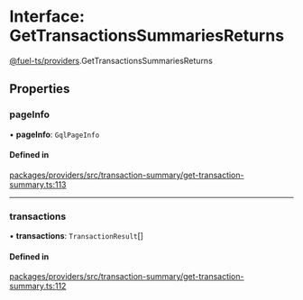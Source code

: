 # Interface: GetTransactionsSummariesReturns

[@fuel-ts/providers](/api/Providers/index.md).GetTransactionsSummariesReturns

## Properties

### pageInfo

• **pageInfo**: `GqlPageInfo`

#### Defined in

[packages/providers/src/transaction-summary/get-transaction-summary.ts:113](https://github.com/FuelLabs/fuels-ts/blob/b7073a1e/packages/providers/src/transaction-summary/get-transaction-summary.ts#L113)

___

### transactions

• **transactions**: `TransactionResult`[]

#### Defined in

[packages/providers/src/transaction-summary/get-transaction-summary.ts:112](https://github.com/FuelLabs/fuels-ts/blob/b7073a1e/packages/providers/src/transaction-summary/get-transaction-summary.ts#L112)
